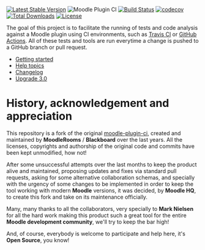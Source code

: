 [![Latest Stable Version](https://poser.pugx.org/moodlehq/moodle-plugin-ci/v)](//packagist.org/packages/moodlehq/moodle-plugin-ci)
![Moodle Plugin CI](https://github.com/moodlehq/moodle-plugin-ci/workflows/Moodle%20Plugin%20CI/badge.svg)
[![Build Status](https://travis-ci.com/moodlehq/moodle-plugin-ci.svg?branch=master)](https://travis-ci.com/moodlehq/moodle-plugin-ci)
[![codecov](https://codecov.io/gh/moodlehq/moodle-plugin-ci/branch/master/graph/badge.svg?token=I3PPJ383G7)](https://codecov.io/gh/moodlehq/moodle-plugin-ci)
[![Total Downloads](https://poser.pugx.org/moodlehq/moodle-plugin-ci/downloads)](//packagist.org/packages/moodlehq/moodle-plugin-ci)
[![License](https://poser.pugx.org/moodlehq/moodle-plugin-ci/license)](//packagist.org/packages/moodlehq/moodle-plugin-ci)

The goal of this project is to facilitate the running of tests and code
analysis against a Moodle plugin using CI environments, such as [Travis
CI](https://travis-ci.com) or [GitHub
Actions](https://docs.github.com/en/actions).  All of these tests and tools
are run everytime a change is pushed to a GitHub branch or pull request.

* [Getting started](https://moodlehq.github.io/moodle-plugin-ci/)
* [Help topics](https://moodlehq.github.io/moodle-plugin-ci/Help.html)
* [Changelog](https://moodlehq.github.io/moodle-plugin-ci/CHANGELOG.html)
* [Upgrade 3.0](https://moodlehq.github.io/moodle-plugin-ci/UPGRADE-3.0.html)

History, acknowledgement and appreciation
=========================================
This repository is a fork of the original [moodle-plugin-ci](https://github.com/blackboard-open-source/moodle-plugin-ci), created
and maintained by **MoodleRooms** / **Blackboard** over the last years. All the licenses, copyrights and authorship of
the original code and commits have been kept unmodified, how not!

After some unsuccessful attempts over the last months to keep the product alive and maintained,
proposing updates and fixes via standard pull requests, asking for some alternative collaboration schemas,
and specially with the urgency of some changes to be implemented in order to keep the tool working
with modern **Moodle** versions, it was decided, by **Moodle HQ**, to create this fork and take on its maintenance officially.

Many, many thanks to all the collaborators, very specially to **Mark Nielsen** for all the hard work
making this product such a great tool for the entire **Moodle development community**, we'll try to keep the bar high!

And, of course, everybody is welcome to participate and help here, it's **Open Source**, you know!
